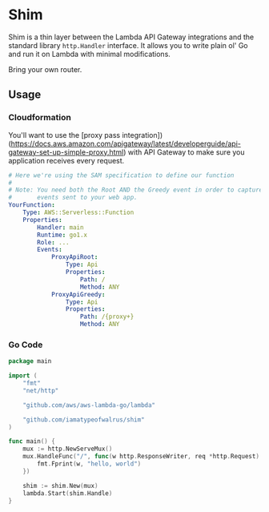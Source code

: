 # Shim
Shim is a thin layer between the Lambda API Gateway integrations and the standard library `http.Handler` interface. It allows you to write plain ol' Go and run it on Lambda with minimal modifications.

Bring your own router.

## Usage
### Cloudformation
You'll want to use the [proxy pass integration])(https://docs.aws.amazon.com/apigateway/latest/developerguide/api-gateway-set-up-simple-proxy.html) with API Gateway to make sure you application receives every request.

```yaml
# Here we're using the SAM specification to define our function
#
# Note: You need both the Root AND the Greedy event in order to capture all
#       events sent to your web app.
YourFunction:
	Type: AWS::Serverless::Function
	Properties:
		Handler: main
		Runtime: go1.x
		Role: ...
		Events:
			ProxyApiRoot:
				Type: Api
				Properties:
					Path: /
					Method: ANY
			ProxyApiGreedy:
				Type: Api
				Properties:
					Path: /{proxy+}
					Method: ANY
```
### Go Code
```go
package main

import (
	"fmt"
	"net/http"

	"github.com/aws/aws-lambda-go/lambda"

	"github.com/iamatypeofwalrus/shim"
)

func main() {
	mux := http.NewServeMux()
	mux.HandleFunc("/", func(w http.ResponseWriter, req *http.Request) {
		fmt.Fprint(w, "hello, world")
	})

	shim := shim.New(mux)
	lambda.Start(shim.Handle)
}
```